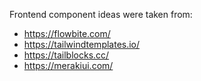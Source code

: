 Frontend component ideas were taken from:
- https://flowbite.com/
- https://tailwindtemplates.io/
- https://tailblocks.cc/
- https://merakiui.com/

